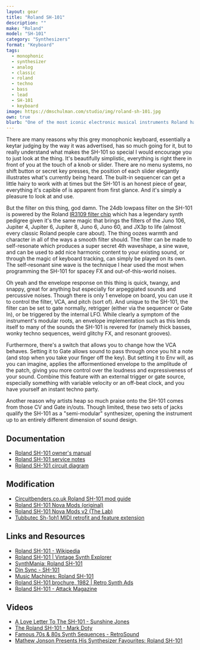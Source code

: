 ```yaml
---
layout: gear
title: "Roland SH-101"
description: ""
make: "Roland"
model: "SH-101"
category: "Synthesizers"
format: "Keyboard"
tags: 
  - monophonic
  - synthesizer
  - analog
  - classic
  - roland
  - techno
  - bass
  - lead
  - SH-101
  - keyboard
image: https://dmschulman.com/studio/img/roland-sh-101.jpg
own: true
blurb: "One of the most iconic electronic musical instruments Roland has ever produced. When you hear people talking about the analog synths of yesteryear, how their lack of digital microchips and circuits constitutes some kind of pure electronic soul, it's the buttery smooth sound of the Roland SH-101 that everyone's really alluding to. The warm rubbery bass and tasty leads you can get out of the SH-101, not to mention the weird spacey FX and modulated noises you can make, are legendary in electronic music, especially on techno and house tracks."
---
```

There are many reasons why this grey monophonic keyboard, essentially a keytar judging by the way it was advertised, has so much going for it, but to really understand what makes the SH-101 so special I would encourage you to just look at the thing. It's beautifully simplistic, everything is right there in front of you at the touch of a knob or slider. There are no menu systems, no shift button or secret key presses, the position of each slider elegantly illustrates what's currently being heard. The built-in sequencer can get a little hairy to work with at times but the SH-101 is an honest piece of gear, everything it's capible of is apparent from first glance. And it's simply a pleasure to look at and use.

But the filter on this thing, god damn. The 24db lowpass filter on the SH-101 is powered by the Roland [IR3109 filter chip](http://www.florian-anwander.de/roland_filters/) which has a legendary synth pedigree given it's the same magic that brings the filters of the Juno 106, Jupiter 4, Jupiter 6, Jupiter 8, Juno 6, Juno 60, and JX3p to life (almost every classic Roland people care about). The thing oozes warmth and character in all of the ways a smooth filter should. The filter can be made to self-resonate which produces a super secret 4th waveshape, a sine wave, and can be used to add nice harmonic content to your existing sound, or through the magic of keyboard tracking, can simply be played on its own. The self-resonant sine wave is the technique I hear used the most when programming the SH-101 for spacey FX and out-of-this-world noises.

Oh yeah and the envelope response on this thing is quick, twangy, and snappy, great for anything but especially for arpeggiated sounds and percussive noises. Though there is only 1 envelope on board, you can use it to control the filter, VCA, and pitch (sort of). And unique to the SH-101, the filter can be set to gate normally, retrigger (either via the sequencer or Gate In), or be triggered by the internal LFO. While clearly a symptom of the instrument's modular roots, an envelope implementation such as this lends itself to many of the sounds the SH-101 is revered for (namely thick basses, wonky techno sequences, weird glitchy FX, and resonant grooves).

Furthermore, there's a switch that allows you to change how the VCA behaves. Setting it to Gate allows sound to pass through once you hit a note (and stop when you take your finger off the key). But setting it to Env will, as you can imagine, applies the afformentioned envelope to the amplitude of the patch, giving you more control over the loudness and expressiveness of your sound. Combine this feature with an external trigger or gate source, especially something with variable velocity or an off-beat clock, and you have yourself an instant techno party.

Another reason why artists heap so much praise onto the SH-101 comes from those CV and Gate in/outs. Though limited, these two sets of jacks qualify the SH-101 as a "semi-modular" synthesizer, opening the instrument up to an entirely different dimension of sound design.

<!--
VCO mixer
Key transpose
CV/Gate inputs
Battery power -->

## Documentation
<ul>
  <li><a href="https://dmschulman.com/studio/gear/roland/sh-101/pdf/roland-sh-101-owners-manual.pdf" title="Roland SH-101 owner's manual" target="_blank">Roland SH-101 owner's manual</a></li>
  <li><a href="https://dmschulman.com/studio/gear/roland/sh-101/pdf/roland-sh-101-service-notes.pdf" title="Roland SH-101 service notes" target="_blank">Roland SH-101 service notes</a></li>
  <li><a href="https://dmschulman.com/studio/gear/roland/sh-101/pdf/roland-sh-101-circuit-diagram.pdf" title="Roland SH-101 circuit diagram" target="_blank">Roland SH-101 circuit diagram</a></li>
</ul>

## Modification
<ul>
  <li><a href="https://dmschulman.com/studio/gear/roland/sh-101/pdf/roland-sh-101-circuitbenders-mods.pdf" title="Circuitbenders.co.uk Roland SH-101 mod guide" target="_blank">Circuitbenders.co.uk Roland SH-101 mod guide</a></li>
  <li><a href="https://dmschulman.com/studio/gear/roland/sh-101/pdf/roland-sh-101-original-novamod.pdf" title="Roland SH-101 Nova Mods (original)" target="_blank">Roland SH-101 Nova Mods (original)</a></li>
  <li><a href="https://dmschulman.com/studio/gear/roland/sh-101/pdf/roland-sh-101-novamod-v2.pdf" title="Roland SH-101 Nova Mods v2 (The Lab)" target="_blank">Roland SH-101 Nova Mods v2 (The Lab)</a></li>
  <li><a href="https://tubbutec.de/sh-1oh1/" title="Tubbutec Sh-1oh1 MIDI retrofit and feature extension" target="_blank">Tubbutec Sh-1oh1 MIDI retrofit and feature extension</a></li>
</ul>

## Links and Resources
<ul>
  <li><a href="https://en.wikipedia.org/wiki/Roland_SH-101" title="Roland SH-101 - Wikipedia" target="_blank">Roland SH-101 - Wikipedia</a></li>
  <li><a href="http://www.vintagesynth.com/roland/sh101.php" title="Roland SH-101 | Vintage Synth Explorer" target="_blank">Roland SH-101 | Vintage Synth Explorer</a></li>
  <li><a href="https://www.synthmania.com/sh-101.htm" title="SynthMania: Roland SH-101" target="_blank">SynthMania: Roland SH-101</a></li>
  <li><a href="http://www.dinsync.info/search/label/SH-101/" title="Din Sync - SH-101" target="_blank">Din Sync - SH-101</a></li> 
  <li><a href="http://machines.hyperreal.org/manufacturers/Roland/SH-101/" title="Music Machines: Roland SH-101" target="_blank">Music Machines: Roland SH-101</a></li>
  <li><a href="https://retrosynthads.blogspot.com/2010/09/roland-sh-101-brochure-1982.html" title="Roland SH-101 brochure, 1982 | Retro Synth Ads" target="_blank">Roland SH-101 brochure, 1982 | Retro Synth Ads</a></li>
  <li><a href="https://www.attackmagazine.com/technique/hardware-focus/roland-sh-101/" title="Roland SH-101 - Attack Magazine" target="_blank">Roland SH-101 - Attack Magazine</a></li>
</ul>

## Videos
<ul>
  <li><a href="https://youtu.be/ksU7GwykPXQ" title="A Love Letter To The SH-101 - Sunshine Jones" target="_blank">A Love Letter To The SH-101 - Sunshine Jones</a></li>
  <li><a href="https://youtu.be/zYg7LWq-DBo" title="The Roland SH-101 - Mark Doty" target="_blank">The Roland SH-101 - Mark Doty</a></li>
  <li><a href="https://youtu.be/wz3oUZfVoIg" title="Famous 70s & 80s Synth Sequences - RetroSound" target="_blank">Famous 70s & 80s Synth Sequences - RetroSound</a></li>
  <li><a href="https://youtu.be/OC_g_hDGTcM" title="Mathew Jonson Presents His Synthesizer Favourites: Roland SH-101" target="_blank">Mathew Jonson Presents His Synthesizer Favourites: Roland SH-101</a></li>
</ul>
